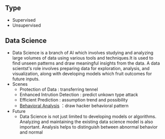 ## Type
- Supervised
- Unsupervised


## Data Science
- Data Science is a branch of AI which involves studying and analyzing large volumes of data using various tools and techniques.It is used to find unseen patterns and draw meaningful insights from the data. A data scientst's role involves preparing data for exploration, analysis, and visualization, along with developing models which fruit outcomes for future inputs.
- Scenes
  - Protection of Data : transferring tennel
  - Enhanced Intrution Detection : predict unkown type attack
  - Efficient Prediction : assumption trend and possibility
  - [Behavioral Analysis](https://www.knowledgehut.com/blog/data-science/behavioral-data-science) ：draw hacker behavioral pattern
- Future
  - Data Science is not just limited to developing models or algorithms. Analyzing and maintaining the existing data science model is also important. Analysis helps to distinguish between abnormal behavior and normal
